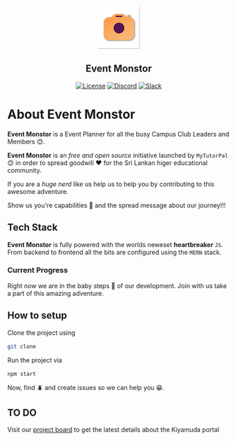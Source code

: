 <p align="center">
<img src="https://github.com/95Revolution/Kiyamuda-pwa/blob/master/public/src/images/icons/app-icon-96x96.png" alt="event-monstor">
</p>
<h2 align="center">Event Monstor</h2>

<p align="center">
<a href="https://github.com/95Revolution/Kiyamuda-rn/blob/master/LICENSE"><img src="https://img.shields.io/github/license/95Revolution/Kiyamuda-rn.svg" alt="License"></a>
<a href="https://discord.gg/p9gHBZj"><img src="https://img.shields.io/badge/chat-on%20discord-7289da.svg" alt="Discord"></a>
<a href="https://join.slack.com/t/95revolution/shared_invite/enQtNDI0NDAxODg3NzgzLTdkMTZmMDM3N2E3MThlZTQwY2EzMjAzMWZjOTYwZGY2MjcyMzE4YmFiMzkzOTk1Yjg4MjI4ZWM1ZTc0NDI1ZWY"><img src="https://img.shields.io/badge/chat-on%20slack-7289da.svg" alt="Slack"></a>
</p>

# About Event Monstor

**Event Monstor** is a Event Planner for all the busy Campus Club Leaders and Members :blush:.

**Event Monstor** is an *free and open source* initiative launched by `MyTutorPal` :blush: in order to spread goodwill :heart: for the Sri Lankan higer educational community.

If you are a _huge nerd_ like us help us to help you by contributing to this awesome adventure.

Show us you're capabilities :muscle: and the spread message about our journey!!!

## Tech Stack

**Event Monstor** is fully powered with the worlds neweset **heartbreaker** `JS`. From backend to frontend all the bits are configured using the `MERN` stack.

### Current Progress

Right now we are in the baby steps :baby: of our development. Join with us take a part of this amazing adventure.

## How to setup

Clone the project using

```sh
git clone
```

Run the project via

```sh
npm start
```
Now, find :beetle: and create issues so we can help you :grin:.

## TO DO

Visit our [project board](https://github.com/MyTutorPal/Event-Monster/projects/1) to get the latest details about the Kiyamuda portal